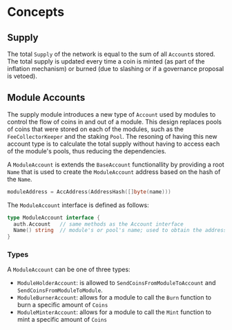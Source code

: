 # Concepts

## Supply

The total `Supply` of the network is equal to the sum of all `Account`s stored. The total supply is updated every time a coin is minted (as part of the inflation mechanism)  or burned (due to slashing or if a governance proposal is vetoed).

## Module Accounts

The supply module introduces a new type of `Account`  used by modules to control the flow of coins in and out of a module. This design replaces pools of coins that were stored on each of the modules, such as the `FeeCollectorKeeper` and the  staking `Pool`. The resoning of having this new account type is to calculate the total supply without having to access each of the module's pools, thus reducing the dependencies. 

A `ModuleAccount` is extends the `BaseAccount` functionallity by providing a root `Name` that is used to create the `ModuleAccount` address based on the hash of the `Name`.

```go
moduleAddress = AccAddress(AddressHash([]byte(name)))
```

The `ModuleAccount` interface is defined as follows:

```go
type ModuleAccount interface {
  auth.Account   // same methods as the Account interface
  Name() string  // module's or pool's name; used to obtain the address  
}
```

### Types

A `ModuleAccount` can be one of three types:

- `ModuleHolderAccount`: is allowed to `SendCoinsFromModuleToAccount` and `SendCoinsFromModuleToModule`.
- `ModuleBurnerAccount`: allows for a module to call the `Burn` function to burn a specific amount of `Coins`
- `ModuleMinterAccount`: allows for a module to call the `Mint` function to mint a specific amount of `Coins`
